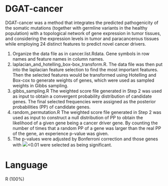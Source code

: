 # DGAT-cancer
DGAT-cancer was a method that integrates the predicted pathogenicity of the somatic mutations (together with germline variants in the healthy population) with a topological network of gene expression in tumor tissues, and considering the expression levels in tumor and paracancerous tissues while employing 24 distinct features to predict novel cancer drivers.
1.	Organize the data file as in cancer.list.Rdata. Gene symbols in row names and feature names in column names.
2.	laplacian_and_hotelling_box-box_transform.R. 
The data file was then put into the laplacian feature selection to find the most important features. Then the selected features would be transformed using Hotelling and Box-cox to generate weights of genes, which were used as sampled weights in Gibbs sampling.
3.	gibbs_sampling.R
The weighted score file generated in Step 2 was used as input to obtain a convergent probability distribution of candidate genes. The final selected frequencies were assigned as the posterior probabilities (PP) of candidate genes.
4.	random_permutation.R
The weighted score file generated in Step 2 was used as input to construct a null distribution of PP to obtain the likelihood of a given gene being a cancer driver gene. By counting the number of times that a random PP of a gene was larger than the real PP of the gene, an experience p-value was given. 
5.	The p-values were adjusted by Bonferroni correction and those genes with ![](https://latex.codecogs.com/svg.image?p_{adj})<0.01 were selected as being significant.

# Language
R (100%)
